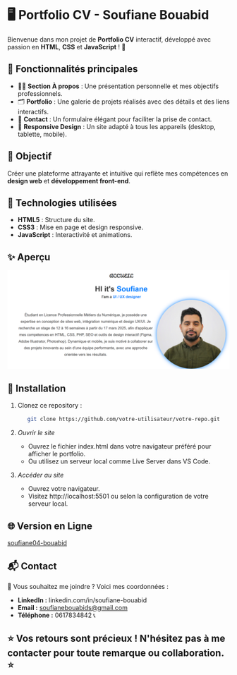 # 🖥️ Portfolio CV - Soufiane Bouabid

Bienvenue dans mon projet de **Portfolio CV** interactif, développé avec passion en **HTML**, **CSS** et **JavaScript** ! 🌟

## 🌟 Fonctionnalités principales
- 🧑‍💻 **Section À propos** : Une présentation personnelle et mes objectifs professionnels.
- 🗂️ **Portfolio** : Une galerie de projets réalisés avec des détails et des liens interactifs.
- 📩 **Contact** : Un formulaire élégant pour faciliter la prise de contact.
- 📱 **Responsive Design** : Un site adapté à tous les appareils (desktop, tablette, mobile).

## 🎯 Objectif
Créer une plateforme attrayante et intuitive qui reflète mes compétences en **design web** et **développement front-end**.

## 🚀 Technologies utilisées
- **HTML5** : Structure du site.
- **CSS3** : Mise en page et design responsive.
- **JavaScript** : Interactivité et animations.

## ✨ Aperçu

![Banner Image](gitpicture.png)

## 📂 Installation
1. Clonez ce repository :
   ```bash
      git clone https://github.com/votre-utilisateur/votre-repo.git
   
2. *Ouvrir le site*
   - Ouvrez le fichier index.html dans votre navigateur préféré pour afficher le portfolio.
   - Ou utilisez un serveur local comme Live Server dans VS Code.

3. *Accéder au site*
   - Ouvrez votre navigateur.
   - Visitez http://localhost:5501 ou selon la configuration de votre serveur local.

## 🌐 Version en Ligne

[soufiane04-bouabid](https://soufiane04-bouabid.github.io)


## 📬 Contact
💌 Vous souhaitez me joindre ? Voici mes coordonnées :

 - **LinkedIn :** linkedin.com/in/soufiane-bouabid
 - **Email :** soufianebouabids@gmail.com
 - **Téléphone :** 0617834842 📞
 
 
 ## ⭐ Vos retours sont précieux ! N'hésitez pas à me contacter pour toute remarque ou collaboration. ⭐

